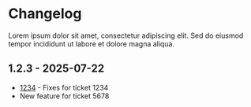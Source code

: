 # Changelog

Lorem ipsum dolor sit amet, consectetur adipiscing elit. Sed do eiusmod tempor incididunt ut labore et dolore magna aliqua.

## 1.2.3 - 2025-07-22

- [1234](https://yourdomain.zendesk.com/agent/tickets/1234) - Fixes for ticket 1234
- New feature for ticket 5678
